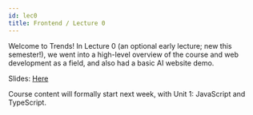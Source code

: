 ```yaml
---
id: lec0
title: Frontend / Lecture 0
---
```


Welcome to Trends! In Lecture 0 (an optional early lecture; new this semester!), we went into a high-level overview of the course and web development as a field, and also had a basic AI website demo.

Slides: [Here](https://docs.google.com/presentation/d/1gvVJjKTwDAtdN4Mvxv_EBdRk8oV4M8cDw1Tl4vNVveM/edit?usp=sharing)

Course content will formally start next week, with Unit 1: JavaScript and TypeScript.
